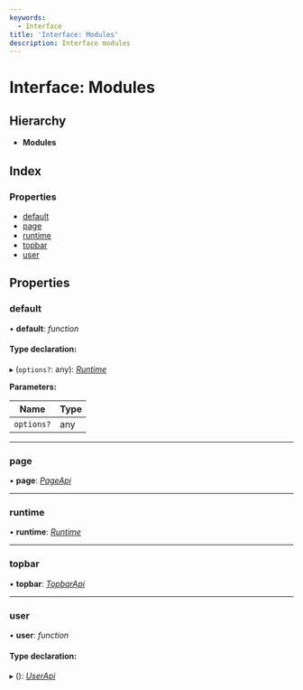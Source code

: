 ```yaml
---
keywords:
  - Interface
title: 'Interface: Modules'
description: Interface modules
---
```


# Interface: Modules

## Hierarchy

* **Modules**

## Index

### Properties

* [default](index.md#default)
* [page](index.md#page)
* [runtime](index.md#runtime)
* [topbar](index.md#topbar)
* [user](index.md#user)

## Properties

###  default

• **default**: *function*

#### Type declaration:

▸ (`options?`: any): *[Runtime](index-runtime.md)*

**Parameters:**

Name | Type |
------ | ------ |
`options?` | any |

<hr />

###  page

• **page**: *[PageApi](page-pageapi.md)*

<hr />

###  runtime

• **runtime**: *[Runtime](index-runtime.md)*

<hr />

###  topbar

• **topbar**: *[TopbarApi](topbar-topbarapi.md)*

<hr />

###  user

• **user**: *function*

#### Type declaration:

▸ (): *[UserApi](user-userapi.md)*
